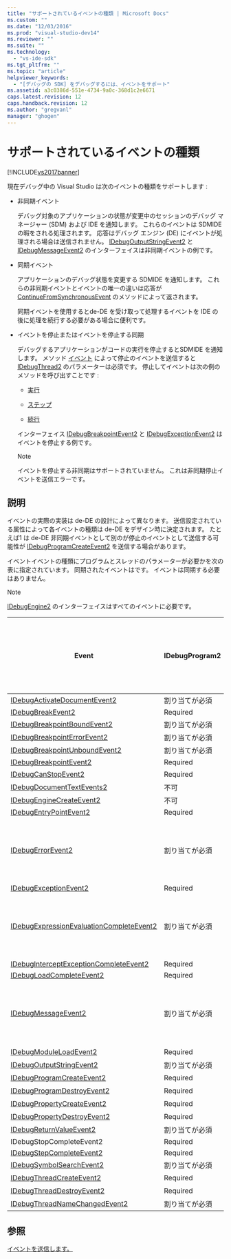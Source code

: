 ```yaml
---
title: "サポートされているイベントの種類 | Microsoft Docs"
ms.custom: ""
ms.date: "12/03/2016"
ms.prod: "visual-studio-dev14"
ms.reviewer: ""
ms.suite: ""
ms.technology: 
  - "vs-ide-sdk"
ms.tgt_pltfrm: ""
ms.topic: "article"
helpviewer_keywords: 
  - "[デバッグの SDK] をデバッグするには、イベントをサポート"
ms.assetid: a3c0386d-551e-4734-9a0c-368d1c2e6671
caps.latest.revision: 12
caps.handback.revision: 12
ms.author: "gregvanl"
manager: "ghogen"
---
```

# サポートされているイベントの種類
[!INCLUDE[vs2017banner](../../code-quality/includes/vs2017banner.md)]

現在デバッグ中の Visual Studio は次のイベントの種類をサポートします :  
  
-   非同期イベント  
  
     デバッグ対象のアプリケーションの状態が変更中のセッションのデバッグ マネージャー \(SDM\) および IDE を通知します。  これらのイベントは SDMIDE の暇をされる処理されます。  応答はデバッグ エンジン \(DE\) にイベントが処理される場合は送信されません。  [IDebugOutputStringEvent2](../../extensibility/debugger/reference/idebugoutputstringevent2.md) と [IDebugMessageEvent2](../../extensibility/debugger/reference/idebugmessageevent2.md) のインターフェイスは非同期イベントの例です。  
  
-   同期イベント  
  
     アプリケーションのデバッグ状態を変更する SDMIDE を通知します。  これらの非同期イベントとイベントの唯一の違いは応答が [ContinueFromSynchronousEvent](../Topic/IDebugEngine2::ContinueFromSynchronousEvent.md) のメソッドによって返されます。  
  
     同期イベントを使用するとde\-DE を受け取って処理するイベントを IDE の後に処理を続行する必要がある場合に便利です。  
  
-   イベントを停止またはイベントを停止する同期  
  
     デバッグするアプリケーションがコードの実行を停止するとSDMIDE を通知します。  メソッド [イベント](../../extensibility/debugger/reference/idebugeventcallback2-event.md) によって停止のイベントを送信すると[IDebugThread2](../../extensibility/debugger/reference/idebugthread2.md) のパラメーターは必須です。  停止してイベントは次の例のメソッドを呼び出すことです :  
  
    -   [実行](../../extensibility/debugger/reference/idebugprogram2-execute.md)  
  
    -   [ステップ](../../extensibility/debugger/reference/idebugprogram2-step.md)  
  
    -   [続行](../../extensibility/debugger/reference/idebugprogram2-continue.md)  
  
     インターフェイス [IDebugBreakpointEvent2](../../extensibility/debugger/reference/idebugbreakpointevent2.md) と [IDebugExceptionEvent2](../../extensibility/debugger/reference/idebugexceptionevent2.md) はイベントを停止する例です。  
  
    > [!NOTE]
    >  イベントを停止する非同期はサポートされていません。  これは非同期停止イベントを送信エラーです。  
  
## 説明  
 イベントの実際の実装は de\-DE の設計によって異なります。  送信設定されている属性によって各イベントの種類は de\-DE をデザイン時に決定されます。  たとえば1 は de\-DE 非同期イベントとして別のが停止のイベントとして送信する可能性が [IDebugProgramCreateEvent2](../../extensibility/debugger/reference/idebugprogramcreateevent2.md) を送信する場合があります。  
  
 イベントイベントの種類にプログラムとスレッドのパラメーターが必要かを次の表に指定されています。  同期されたイベントはです。  イベントは同期する必要はありません。  
  
> [!NOTE]
>  [IDebugEngine2](../../extensibility/debugger/reference/idebugengine2.md) のインターフェイスはすべてのイベントに必要です。  
  
|Event|IDebugProgram2|IDebugThread2|イベントの停止|  
|-----------|--------------------|-------------------|-------------|  
|[IDebugActivateDocumentEvent2](../../extensibility/debugger/reference/idebugactivatedocumentevent2.md)|割り当てが必須|割り当てが必須|Ｘ|  
|[IDebugBreakEvent2](../../extensibility/debugger/reference/idebugbreakevent2.md)|Required|Required|○|  
|[IDebugBreakpointBoundEvent2](../../extensibility/debugger/reference/idebugbreakpointboundevent2.md)|割り当てが必須|割り当てが必須|Ｘ|  
|[IDebugBreakpointErrorEvent2](../../extensibility/debugger/reference/idebugbreakpointerrorevent2.md)|割り当てが必須|割り当てが必須|Ｘ|  
|[IDebugBreakpointUnboundEvent2](../../extensibility/debugger/reference/idebugbreakpointunboundevent2.md)|割り当てが必須|割り当てが必須|Ｘ|  
|[IDebugBreakpointEvent2](../../extensibility/debugger/reference/idebugbreakpointevent2.md)|Required|Required|○|  
|[IDebugCanStopEvent2](../../extensibility/debugger/reference/idebugcanstopevent2.md)|Required|Required|Ｘ|  
|[IDebugDocumentTextEvents2](../../extensibility/debugger/reference/idebugdocumenttextevents2.md)|不可|不可|Ｘ|  
|[IDebugEngineCreateEvent2](../../extensibility/debugger/reference/idebugenginecreateevent2.md)|不可|不可|Ｘ|  
|[IDebugEntryPointEvent2](../../extensibility/debugger/reference/idebugentrypointevent2.md)|Required|Required|○|  
|[IDebugErrorEvent2](../../extensibility/debugger/reference/idebugerrorevent2.md)|割り当てが必須|割り当てが必須|指定できます。|  
|[IDebugExceptionEvent2](../../extensibility/debugger/reference/idebugexceptionevent2.md)|Required|Required|○|  
|[IDebugExpressionEvaluationCompleteEvent2](../../extensibility/debugger/reference/idebugexpressionevaluationcompleteevent2.md)|割り当てが必須|割り当てが必須|指定できます。|  
|[IDebugInterceptExceptionCompleteEvent2](../../extensibility/debugger/reference/idebuginterceptexceptioncompleteevent2.md)|Required|Required|○|  
|[IDebugLoadCompleteEvent2](../../extensibility/debugger/reference/idebugloadcompleteevent2.md)|Required|Required|○|  
|[IDebugMessageEvent2](../../extensibility/debugger/reference/idebugmessageevent2.md)|割り当てが必須|割り当てが必須|指定できます。|  
|[IDebugModuleLoadEvent2](../../extensibility/debugger/reference/idebugmoduleloadevent2.md)|Required|割り当てが必須|Ｘ|  
|[IDebugOutputStringEvent2](../../extensibility/debugger/reference/idebugoutputstringevent2.md)|割り当てが必須|割り当てが必須|Ｘ|  
|[IDebugProgramCreateEvent2](../../extensibility/debugger/reference/idebugprogramcreateevent2.md)|Required|割り当てが必須|Ｘ|  
|[IDebugProgramDestroyEvent2](../../extensibility/debugger/reference/idebugprogramdestroyevent2.md)|Required|割り当てが必須|Ｘ|  
|[IDebugPropertyCreateEvent2](../../extensibility/debugger/reference/idebugpropertycreateevent2.md)|Required|割り当てが必須|Ｘ|  
|[IDebugPropertyDestroyEvent2](../../extensibility/debugger/reference/idebugpropertydestroyevent2.md)|Required|割り当てが必須|Ｘ|  
|[IDebugReturnValueEvent2](../../extensibility/debugger/reference/idebugreturnvalueevent2.md)|割り当てが必須|割り当てが必須|Ｘ|  
|IDebugStopCompleteEvent2|Required|Required|○|  
|[IDebugStepCompleteEvent2](../../extensibility/debugger/reference/idebugstepcompleteevent2.md)|Required|Required|○|  
|[IDebugSymbolSearchEvent2](../../extensibility/debugger/reference/idebugsymbolsearchevent2.md)|割り当てが必須|割り当てが必須|Ｘ|  
|[IDebugThreadCreateEvent2](../../extensibility/debugger/reference/idebugthreadcreateevent2.md)|Required|Required|Ｘ|  
|[IDebugThreadDestroyEvent2](../../extensibility/debugger/reference/idebugthreaddestroyevent2.md)|Required|Required|Ｘ|  
|[IDebugThreadNameChangedEvent2](../../extensibility/debugger/reference/idebugthreadnamechangedevent2.md)|割り当てが必須|割り当てが必須|Ｘ|  
  
## 参照  
 [イベントを送信します。](../../extensibility/debugger/sending-events.md)